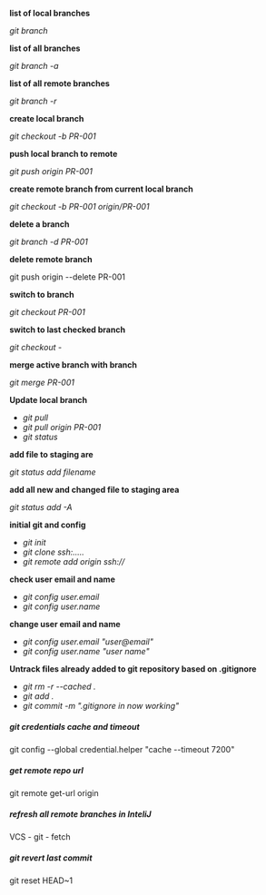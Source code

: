 **list of local branches**

_git branch_

**list of all branches**

_git branch -a_

**list of all remote branches**

_git branch -r_

**create local branch**

_git checkout -b PR-001_

**push local branch to remote**

_git push origin PR-001_

**create remote branch from current local branch**

_git checkout -b PR-001 origin/PR-001_

**delete a branch**

_git branch -d PR-001_

**delete remote branch**

git push origin --delete PR-001

**switch to branch**

_git checkout PR-001_

**switch to last checked branch**

_git checkout -_

**merge active branch with branch**

_git merge PR-001_

**Update local branch**
- _git pull_
- _git pull origin PR-001_
- _git status_

**add file to staging are**

_git status add filename_

**add all new and changed file to staging area**

_git status add -A_

**initial git and config**

- _git init_
- _git clone ssh:....._
- _git remote add origin ssh://_


**check user email and name**

- _git config user.email_
- _git config user.name_

**change user email and name**
- _git config user.email "user@email"_
- _git config user.name "user name"_

**Untrack files already added to git repository based on .gitignore**
- _git rm -r --cached ._
- _git add ._
- _git commit -m ".gitignore in now working"_

##### git credentials cache and timeout
git config --global credential.helper "cache --timeout 7200"

##### get remote repo url 

git remote get-url origin

##### refresh all remote branches in InteliJ

VCS - git - fetch

##### git revert last commit
git reset HEAD~1

